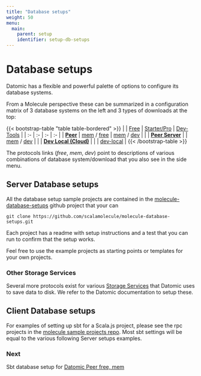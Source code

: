 ```yaml
---
title: "Database setups"
weight: 50
menu:
  main:
    parent: setup
    identifier: setup-db-setups
---
```


# Database setups


Datomic has a flexible and powerful palette of options to configure its database systems.

From a Molecule perspective these can be summarized in a configuration matrix of 3 database systems on the left and 3 types of downloads at the top:  

{{< bootstrap-table "table table-bordered" >}}
| | [Free](https://my.datomic.com/downloads/free) | [Starter/Pro](https://www.datomic.com/get-datomic.html) | [Dev-Tools](https://cognitect.com/dev-tools) |
| :- | :- | :- | :- |
| **[Peer](https://docs.datomic.com/on-prem/peer-getting-started.html)** | [mem](/setup/db-setups/datomic-peer-free-mem/) / [free](/setup/db-setups/datomic-peer-free-free/) | [mem](/setup/db-setups/datomic-peer-pro-mem/) / [dev](/setup/db-setups/datomic-peer-pro-dev/) | |
| **[Peer Server](https://docs.datomic.com/on-prem/peer-server.html)**   | | [mem](/setup/db-setups/datomic-peerserver-mem/) / [dev](/setup/db-setups/datomic-peerserver-dev/) | |
| **[Dev Local (Cloud)](https://docs.datomic.com/cloud/dev-local.html)** | | | [dev-local](/setup/db-setups/datomic-devlocal/) |
{{< /bootstrap-table >}}


The protocols links (_free_, _mem_, _dev_) point to descriptions of various combinations of database system/download that you also see in the side menu. 


## Server Database setups

All the database setup sample projects are contained in the [molecule-database-setups](https://github.com/scalamolecule/molecule-sample-projects) github project that your can

```
git clone https://github.com/scalamolecule/molecule-database-setups.git
```

Each project has a readme with setup instructions and a test that you can run to confirm that the setup works.

Feel free to use the example projects as starting points or templates for your own projects.




### Other Storage Services

Several more protocols exist for various [Storage Services](https://docs.datomic.com/on-prem/storage.html) that Datomic uses to save data to disk. We refer to the Datomic  documentation to setup these.



## Client Database setups

For examples of setting up sbt for a Scala.js project, please see the rpc projects in the [molecule sample projects repo](). Most sbt settings will be equal to the various following Server setups examples.


### Next

Sbt database setup for [Datomic Peer free, mem](/setup/db-setups/datomic-peer-free-mem)



